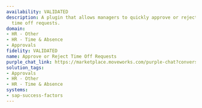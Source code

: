 ```yaml
---
availability: VALIDATED
description: A plugin that allows managers to quickly approve or reject employees'
  time off requests.
domain:
- HR - Other
- HR - Time & Absence
- Approvals
fidelity: VALIDATED
name: Approve or Reject Time Off Requests
purple_chat_link: https://marketplace.moveworks.com/purple-chat?conversation=%7B%22messages%22%3A%5B%7B%22role%22%3A%22user%22%2C%22parts%22%3A%5B%7B%22richText%22%3A%22Show+me+pending+time-off+requests%22%7D%5D%7D%2C%7B%22role%22%3A%22assistant%22%2C%22parts%22%3A%5B%7B%22reasoningSteps%22%3A%5B%7B%22status%22%3A%22success%22%2C%22richText%22%3A%22%3Cp+xmlns%3D%5C%22http%3A%2F%2Fwww.w3.org%2F1999%2Fxhtml%5C%22%3ESearching+%3Cb%3ESAP+SuccessFactors%3C%2Fb%3E+for+pending+time-off+requests...%3C%2Fp%3E%22%7D%5D%7D%2C%7B%22richText%22%3A%22%3Cp+xmlns%3D%5C%22http%3A%2F%2Fwww.w3.org%2F1999%2Fxhtml%5C%22%3EHere+are+your+pending+time-off+requests%3A%3C%2Fp%3E%3Cul+xmlns%3D%5C%22http%3A%2F%2Fwww.w3.org%2F1999%2Fxhtml%5C%22%3E%3Cli%3E%3Cb%3EJohn+Doe%3C%2Fb%3E+-+Vacation+%285+days%29%3A+2024-07-15+to+2024-07-19%3C%2Fli%3E%3Cli%3E%3Cb%3EJane+Smith%3C%2Fb%3E+-+Sick+Leave+%281+day%29%3A+2024-07-22%3C%2Fli%3E%3Cli%3E%3Cb%3EMike+Johnson%3C%2Fb%3E+-+Vacation+%283+days%29%3A+2024-08-05+to+2024-08-07%3C%2Fli%3E%3C%2Ful%3E%3Cp+xmlns%3D%5C%22http%3A%2F%2Fwww.w3.org%2F1999%2Fxhtml%5C%22%3EWhich+request+would+you+like+to+approve+or+reject%2C+or+do+you+need+more+details+on+any%3F%3C%2Fp%3E%22%7D%2C%7B%22citations%22%3A%5B%7B%22connectorName%22%3A%22sap-successfactors%22%2C%22citationTitle%22%3A%22John+Doe%27s+Vacation+Request+TO-2024-001%22%7D%2C%7B%22connectorName%22%3A%22sap-successfactors%22%2C%22citationTitle%22%3A%22Jane+Smith%27s+Sick+Leave+Request+TO-2024-002%22%7D%2C%7B%22connectorName%22%3A%22sap-successfactors%22%2C%22citationTitle%22%3A%22Mike+Johnson%27s+Vacation+Request+TO-2024-003%22%7D%5D%7D%5D%7D%2C%7B%22role%22%3A%22user%22%2C%22parts%22%3A%5B%7B%22richText%22%3A%22Approve+John+Doe%27s+vacation+request%22%7D%5D%7D%2C%7B%22role%22%3A%22assistant%22%2C%22parts%22%3A%5B%7B%22richText%22%3A%22%3Cp+xmlns%3D%5C%22http%3A%2F%2Fwww.w3.org%2F1999%2Fxhtml%5C%22%3EOkay%2C+I+can+approve+John+Doe%27s+vacation+request.%3C%2Fp%3E%3Cul+xmlns%3D%5C%22http%3A%2F%2Fwww.w3.org%2F1999%2Fxhtml%5C%22%3E%3Cli%3E%3Cb%3EEmployee%3C%2Fb%3E%3A+John+Doe%3C%2Fli%3E%3Cli%3E%3Cb%3ELeave+Type%3C%2Fb%3E%3A+Vacation%3C%2Fli%3E%3Cli%3E%3Cb%3EDates%3C%2Fb%3E%3A+2024-07-15+to+2024-07-19+%285+days%29%3C%2Fli%3E%3C%2Ful%3E%3Cp+xmlns%3D%5C%22http%3A%2F%2Fwww.w3.org%2F1999%2Fxhtml%5C%22%3ETo+proceed+with+the+approval%2C+please+confirm+by+typing+%27Approve%27.%3C%2Fp%3E%22%7D%5D%7D%2C%7B%22role%22%3A%22user%22%2C%22parts%22%3A%5B%7B%22richText%22%3A%22Approve%22%7D%5D%7D%2C%7B%22role%22%3A%22assistant%22%2C%22parts%22%3A%5B%7B%22reasoningSteps%22%3A%5B%7B%22status%22%3A%22success%22%2C%22richText%22%3A%22%3Cp+xmlns%3D%5C%22http%3A%2F%2Fwww.w3.org%2F1999%2Fxhtml%5C%22%3ESubmitting+approval+for+John+Doe%27s+request+to+%3Cb%3ESAP+SuccessFactors%3C%2Fb%3E.%3C%2Fp%3E%22%7D%5D%7D%2C%7B%22richText%22%3A%22%3Cp+xmlns%3D%5C%22http%3A%2F%2Fwww.w3.org%2F1999%2Fxhtml%5C%22%3EI%27ve+successfully+approved+John+Doe%27s+vacation+request.%3C%2Fp%3E%22%7D%2C%7B%22citations%22%3A%5B%7B%22connectorName%22%3A%22sap-successfactors%22%2C%22citationTitle%22%3A%22John+Doe%27s+Vacation+Request+TO-2024-001%22%7D%5D%7D%5D%7D%5D%7D
solution_tags:
- Approvals
- HR - Other
- HR - Time & Absence
systems:
- sap-success-factors
---
```

